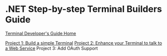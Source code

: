 # .NET Step-by-step Terminal Builders Guide

[Terminal Developer's Guide Home](https://github.com/Fr8org/Fr8Core/blob/FR-3375/Docs/ForDevelopers/DevelopmentGuides/TerminalDevelopmentGuide.md)

[Project 1: Build a simple Terminal](https://github.com/Fr8org/Fr8Core/blob/FR-3375/Docs/ForDevelopers/DevelopmentGuides/TerminalTutorial-Part%201.md)
[Project 2: Enhance your Terminal to talk to a Web Service](https://github.com/Fr8org/Fr8Core/blob/FR-3375/Docs/ForDevelopers/DevelopmentGuides/TerminalTutorial-Part2.md)
Project 3: Add OAuth Support


